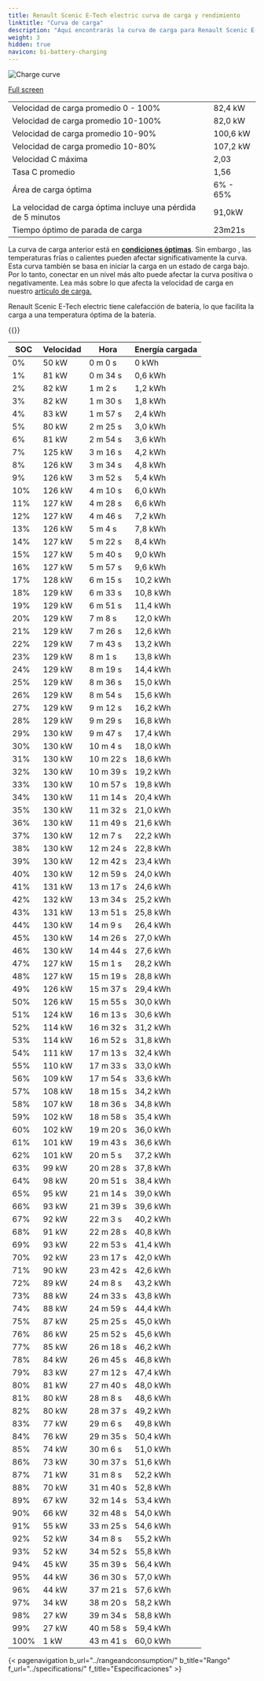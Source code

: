 ```yaml
---
title: Renault Scenic E-Tech electric curva de carga y rendimiento
linktitle: "Curva de carga"
description: "Aquí encontrarás la curva de carga para Renault Scenic E-Tech electric."
weight: 3
hidden: true
navicon: bi-battery-charging
---
```

<!-- markdownlint-disable MD033 -->
<img src="/images/models/renault/scenic/scenic_e-tech_electric/chargingcurve.svg" alt="Charge curve" class="img-fluid">

[Full screen](/images/models/renault/scenic/scenic_e-tech_electric/chargingcurve.svg)


<table class="table table-striped border">
<tbody>
<tr>
<td>Velocidad de carga promedio 0 - 100%</td><td>82,4 kW</td>
</tr>
<tr>
<td>Velocidad de carga promedio 10-100%</td><td>82,0 kW</td>
</tr>
<tr>
<td>Velocidad de carga promedio 10-90%</td><td>100,6 kW</td>
</tr>
<tr>
<td>Velocidad de carga promedio 10-80%</td><td>107,2 kW</td>
</tr>
<tr>
<td>Velocidad C máxima</td><td>2,03</td>
</tr>
<tr>
<td>Tasa C promedio</td><td>1,56</td>
</tr>
<tr>
<td>Área de carga óptima</td><td>6% - 65%</td>
</tr>
<tr>
<td>La velocidad de carga óptima incluye una pérdida de 5 minutos</td><td>91,0kW</td>
</tr>
<tr>
<td>Tiempo óptimo de parada de carga</td><td>23m21s</td>
</tr>
</tbody>
</table>


La curva de carga anterior está en **[condiciones óptimas](../../../../../technology/battery/charging/#temperatura)**. Sin embargo , las temperaturas frías o calientes pueden afectar significativamente la curva. Esta curva también se basa en iniciar la carga en un estado de carga bajo. Por lo tanto, conectar en un nivel más alto puede afectar la curva positiva o negativamente. Lea más sobre lo que afecta la velocidad de carga en nuestro [artículo de carga.](../../../../../technology/battery/charging/)


Renault Scenic E-Tech electric tiene calefacción de batería, lo que facilita la carga a una temperatura óptima de la batería.


{{<evkxdisplayaddarticle />}}
<table class="table table-striped border">
<thead>
<tr><th>SOC</th><th>Velocidad</th><th>Hora</th><th>Energía cargada</th></tr>
</thead>
<tbody>
<tr>
<td>0%</td><td>50 kW</td><td> 0 m 0 s </td><td>0 kWh </td>
</tr>
<tr>
<td>1%</td><td>81 kW</td><td> 0 m 34 s </td><td>0,6 kWh </td>
</tr>
<tr>
<td>2%</td><td>82 kW</td><td> 1 m 2 s </td><td>1,2 kWh </td>
</tr>
<tr>
<td>3%</td><td>82 kW</td><td> 1 m 30 s </td><td>1,8 kWh </td>
</tr>
<tr>
<td>4%</td><td>83 kW</td><td> 1 m 57 s </td><td>2,4 kWh </td>
</tr>
<tr>
<td>5%</td><td>80 kW</td><td> 2 m 25 s </td><td>3,0 kWh </td>
</tr>
<tr>
<td>6%</td><td>81 kW</td><td> 2 m 54 s </td><td>3,6 kWh </td>
</tr>
<tr>
<td>7%</td><td>125 kW</td><td> 3 m 16 s </td><td>4,2 kWh </td>
</tr>
<tr>
<td>8%</td><td>126 kW</td><td> 3 m 34 s </td><td>4,8 kWh </td>
</tr>
<tr>
<td>9%</td><td>126 kW</td><td> 3 m 52 s </td><td>5,4 kWh </td>
</tr>
<tr>
<td>10%</td><td>126 kW</td><td> 4 m 10 s </td><td>6,0 kWh </td>
</tr>
<tr>
<td>11%</td><td>127 kW</td><td> 4 m 28 s </td><td>6,6 kWh </td>
</tr>
<tr>
<td>12%</td><td>127 kW</td><td> 4 m 46 s </td><td>7,2 kWh </td>
</tr>
<tr>
<td>13%</td><td>126 kW</td><td> 5 m 4 s </td><td>7,8 kWh </td>
</tr>
<tr>
<td>14%</td><td>127 kW</td><td> 5 m 22 s </td><td>8,4 kWh </td>
</tr>
<tr>
<td>15%</td><td>127 kW</td><td> 5 m 40 s </td><td>9,0 kWh </td>
</tr>
<tr>
<td>16%</td><td>127 kW</td><td> 5 m 57 s </td><td>9,6 kWh </td>
</tr>
<tr>
<td>17%</td><td>128 kW</td><td> 6 m 15 s </td><td>10,2 kWh </td>
</tr>
<tr>
<td>18%</td><td>129 kW</td><td> 6 m 33 s </td><td>10,8 kWh </td>
</tr>
<tr>
<td>19%</td><td>129 kW</td><td> 6 m 51 s </td><td>11,4 kWh </td>
</tr>
<tr>
<td>20%</td><td>129 kW</td><td> 7 m 8 s </td><td>12,0 kWh </td>
</tr>
<tr>
<td>21%</td><td>129 kW</td><td> 7 m 26 s </td><td>12,6 kWh </td>
</tr>
<tr>
<td>22%</td><td>129 kW</td><td> 7 m 43 s </td><td>13,2 kWh </td>
</tr>
<tr>
<td>23%</td><td>129 kW</td><td> 8 m 1 s </td><td>13,8 kWh </td>
</tr>
<tr>
<td>24%</td><td>129 kW</td><td> 8 m 19 s </td><td>14,4 kWh </td>
</tr>
<tr>
<td>25%</td><td>129 kW</td><td> 8 m 36 s </td><td>15,0 kWh </td>
</tr>
<tr>
<td>26%</td><td>129 kW</td><td> 8 m 54 s </td><td>15,6 kWh </td>
</tr>
<tr>
<td>27%</td><td>129 kW</td><td> 9 m 12 s </td><td>16,2 kWh </td>
</tr>
<tr>
<td>28%</td><td>129 kW</td><td> 9 m 29 s </td><td>16,8 kWh </td>
</tr>
<tr>
<td>29%</td><td>130 kW</td><td> 9 m 47 s </td><td>17,4 kWh </td>
</tr>
<tr>
<td>30%</td><td>130 kW</td><td> 10 m 4 s </td><td>18,0 kWh </td>
</tr>
<tr>
<td>31%</td><td>130 kW</td><td> 10 m 22 s </td><td>18,6 kWh </td>
</tr>
<tr>
<td>32%</td><td>130 kW</td><td> 10 m 39 s </td><td>19,2 kWh </td>
</tr>
<tr>
<td>33%</td><td>130 kW</td><td> 10 m 57 s </td><td>19,8 kWh </td>
</tr>
<tr>
<td>34%</td><td>130 kW</td><td> 11 m 14 s </td><td>20,4 kWh </td>
</tr>
<tr>
<td>35%</td><td>130 kW</td><td> 11 m 32 s </td><td>21,0 kWh </td>
</tr>
<tr>
<td>36%</td><td>130 kW</td><td> 11 m 49 s </td><td>21,6 kWh </td>
</tr>
<tr>
<td>37%</td><td>130 kW</td><td> 12 m 7 s </td><td>22,2 kWh </td>
</tr>
<tr>
<td>38%</td><td>130 kW</td><td> 12 m 24 s </td><td>22,8 kWh </td>
</tr>
<tr>
<td>39%</td><td>130 kW</td><td> 12 m 42 s </td><td>23,4 kWh </td>
</tr>
<tr>
<td>40%</td><td>130 kW</td><td> 12 m 59 s </td><td>24,0 kWh </td>
</tr>
<tr>
<td>41%</td><td>131 kW</td><td> 13 m 17 s </td><td>24,6 kWh </td>
</tr>
<tr>
<td>42%</td><td>132 kW</td><td> 13 m 34 s </td><td>25,2 kWh </td>
</tr>
<tr>
<td>43%</td><td>131 kW</td><td> 13 m 51 s </td><td>25,8 kWh </td>
</tr>
<tr>
<td>44%</td><td>130 kW</td><td> 14 m 9 s </td><td>26,4 kWh </td>
</tr>
<tr>
<td>45%</td><td>130 kW</td><td> 14 m 26 s </td><td>27,0 kWh </td>
</tr>
<tr>
<td>46%</td><td>130 kW</td><td> 14 m 44 s </td><td>27,6 kWh </td>
</tr>
<tr>
<td>47%</td><td>127 kW</td><td> 15 m 1 s </td><td>28,2 kWh </td>
</tr>
<tr>
<td>48%</td><td>127 kW</td><td> 15 m 19 s </td><td>28,8 kWh </td>
</tr>
<tr>
<td>49%</td><td>126 kW</td><td> 15 m 37 s </td><td>29,4 kWh </td>
</tr>
<tr>
<td>50%</td><td>126 kW</td><td> 15 m 55 s </td><td>30,0 kWh </td>
</tr>
<tr>
<td>51%</td><td>124 kW</td><td> 16 m 13 s </td><td>30,6 kWh </td>
</tr>
<tr>
<td>52%</td><td>114 kW</td><td> 16 m 32 s </td><td>31,2 kWh </td>
</tr>
<tr>
<td>53%</td><td>114 kW</td><td> 16 m 52 s </td><td>31,8 kWh </td>
</tr>
<tr>
<td>54%</td><td>111 kW</td><td> 17 m 13 s </td><td>32,4 kWh </td>
</tr>
<tr>
<td>55%</td><td>110 kW</td><td> 17 m 33 s </td><td>33,0 kWh </td>
</tr>
<tr>
<td>56%</td><td>109 kW</td><td> 17 m 54 s </td><td>33,6 kWh </td>
</tr>
<tr>
<td>57%</td><td>108 kW</td><td> 18 m 15 s </td><td>34,2 kWh </td>
</tr>
<tr>
<td>58%</td><td>107 kW</td><td> 18 m 36 s </td><td>34,8 kWh </td>
</tr>
<tr>
<td>59%</td><td>102 kW</td><td> 18 m 58 s </td><td>35,4 kWh </td>
</tr>
<tr>
<td>60%</td><td>102 kW</td><td> 19 m 20 s </td><td>36,0 kWh </td>
</tr>
<tr>
<td>61%</td><td>101 kW</td><td> 19 m 43 s </td><td>36,6 kWh </td>
</tr>
<tr>
<td>62%</td><td>101 kW</td><td> 20 m 5 s </td><td>37,2 kWh </td>
</tr>
<tr>
<td>63%</td><td>99 kW</td><td> 20 m 28 s </td><td>37,8 kWh </td>
</tr>
<tr>
<td>64%</td><td>98 kW</td><td> 20 m 51 s </td><td>38,4 kWh </td>
</tr>
<tr>
<td>65%</td><td>95 kW</td><td> 21 m 14 s </td><td>39,0 kWh </td>
</tr>
<tr>
<td>66%</td><td>93 kW</td><td> 21 m 39 s </td><td>39,6 kWh </td>
</tr>
<tr>
<td>67%</td><td>92 kW</td><td> 22 m 3 s </td><td>40,2 kWh </td>
</tr>
<tr>
<td>68%</td><td>91 kW</td><td> 22 m 28 s </td><td>40,8 kWh </td>
</tr>
<tr>
<td>69%</td><td>93 kW</td><td> 22 m 53 s </td><td>41,4 kWh </td>
</tr>
<tr>
<td>70%</td><td>92 kW</td><td> 23 m 17 s </td><td>42,0 kWh </td>
</tr>
<tr>
<td>71%</td><td>90 kW</td><td> 23 m 42 s </td><td>42,6 kWh </td>
</tr>
<tr>
<td>72%</td><td>89 kW</td><td> 24 m 8 s </td><td>43,2 kWh </td>
</tr>
<tr>
<td>73%</td><td>88 kW</td><td> 24 m 33 s </td><td>43,8 kWh </td>
</tr>
<tr>
<td>74%</td><td>88 kW</td><td> 24 m 59 s </td><td>44,4 kWh </td>
</tr>
<tr>
<td>75%</td><td>87 kW</td><td> 25 m 25 s </td><td>45,0 kWh </td>
</tr>
<tr>
<td>76%</td><td>86 kW</td><td> 25 m 52 s </td><td>45,6 kWh </td>
</tr>
<tr>
<td>77%</td><td>85 kW</td><td> 26 m 18 s </td><td>46,2 kWh </td>
</tr>
<tr>
<td>78%</td><td>84 kW</td><td> 26 m 45 s </td><td>46,8 kWh </td>
</tr>
<tr>
<td>79%</td><td>83 kW</td><td> 27 m 12 s </td><td>47,4 kWh </td>
</tr>
<tr>
<td>80%</td><td>81 kW</td><td> 27 m 40 s </td><td>48,0 kWh </td>
</tr>
<tr>
<td>81%</td><td>80 kW</td><td> 28 m 8 s </td><td>48,6 kWh </td>
</tr>
<tr>
<td>82%</td><td>80 kW</td><td> 28 m 37 s </td><td>49,2 kWh </td>
</tr>
<tr>
<td>83%</td><td>77 kW</td><td> 29 m 6 s </td><td>49,8 kWh </td>
</tr>
<tr>
<td>84%</td><td>76 kW</td><td> 29 m 35 s </td><td>50,4 kWh </td>
</tr>
<tr>
<td>85%</td><td>74 kW</td><td> 30 m 6 s </td><td>51,0 kWh </td>
</tr>
<tr>
<td>86%</td><td>73 kW</td><td> 30 m 37 s </td><td>51,6 kWh </td>
</tr>
<tr>
<td>87%</td><td>71 kW</td><td> 31 m 8 s </td><td>52,2 kWh </td>
</tr>
<tr>
<td>88%</td><td>70 kW</td><td> 31 m 40 s </td><td>52,8 kWh </td>
</tr>
<tr>
<td>89%</td><td>67 kW</td><td> 32 m 14 s </td><td>53,4 kWh </td>
</tr>
<tr>
<td>90%</td><td>66 kW</td><td> 32 m 48 s </td><td>54,0 kWh </td>
</tr>
<tr>
<td>91%</td><td>55 kW</td><td> 33 m 25 s </td><td>54,6 kWh </td>
</tr>
<tr>
<td>92%</td><td>52 kW</td><td> 34 m 8 s </td><td>55,2 kWh </td>
</tr>
<tr>
<td>93%</td><td>52 kW</td><td> 34 m 52 s </td><td>55,8 kWh </td>
</tr>
<tr>
<td>94%</td><td>45 kW</td><td> 35 m 39 s </td><td>56,4 kWh </td>
</tr>
<tr>
<td>95%</td><td>44 kW</td><td> 36 m 30 s </td><td>57,0 kWh </td>
</tr>
<tr>
<td>96%</td><td>44 kW</td><td> 37 m 21 s </td><td>57,6 kWh </td>
</tr>
<tr>
<td>97%</td><td>34 kW</td><td> 38 m 20 s </td><td>58,2 kWh </td>
</tr>
<tr>
<td>98%</td><td>27 kW</td><td> 39 m 34 s </td><td>58,8 kWh </td>
</tr>
<tr>
<td>99%</td><td>27 kW</td><td> 40 m 58 s </td><td>59,4 kWh </td>
</tr>
<tr>
<td>100%</td><td>1 kW</td><td> 43 m 41 s </td><td>60,0 kWh </td>
</tr>
</tbody>
</table>


{< pagenavigation b_url="../rangeandconsumption/" b_title="Rango" f_url="../specifications/" f_title="Especificaciones" >}
